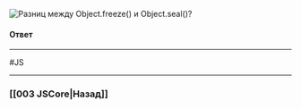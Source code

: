 ![Разниц между `Object.freeze()` и `Object.seal()`?](https://youtu.be/xZLxdts7ZW4?t=374)

#### Ответ



___
 #JS 

___

### [[003 JSCore|Назад]]